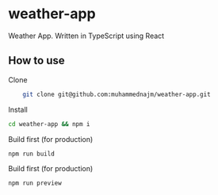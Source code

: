 # weather-app
Weather App. Written in TypeScript using React

## How to use
Clone
```bash
	git clone git@github.com:muhammednajm/weather-app.git
```

Install
```bash
cd weather-app && npm i
```

Build first (for production)
```bash
npm run build
```

Build first (for production)
```bash
npm run preview
```
